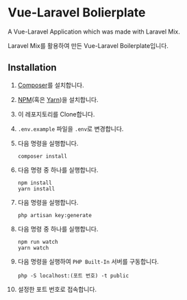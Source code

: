 # Vue-Laravel Bolierplate

A Vue-Laravel Application which was made with Laravel Mix.

Laravel Mix를 활용하여 만든 Vue-Laravel Boilerplate입니다.

## Installation

1. [Composer](https://getcomposer.org/download/)를 설치합니다.

2. [NPM](https://docs.npmjs.com/downloading-and-installing-node-js-and-npm)(혹은 [Yarn](https://yarnpkg.com/en/docs/install#windows-stable))을 설치합니다.

3. 이 레포지토리를 Clone합니다.

4. `.env.example` 파일을 `.env`로 변경합니다.

5. 다음 명령을 실행합니다.

   ```batch
   composer install
   ```

6. 다음 명령 중 하나를 실행합니다.

   ```batch
   npm install
   yarn install
   ```

7. 다음 명령을 실행합니다.

   ```batch
   php artisan key:generate
   ```

8. 다음 명령 중 하나를 실행합니다.

   ```batch
   npm run watch
   yarn watch
   ```

9. 다음 명령을 실행하여 `PHP Built-In` 서버를 구동합니다.

   ```batch
   php -S localhost:(포트 번호) -t public
   ```

10. 설정한 포트 번호로 접속합니다.
